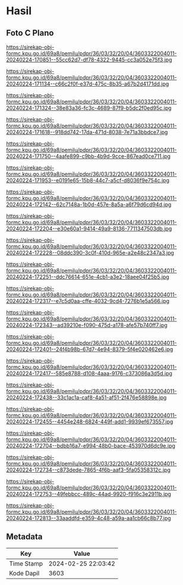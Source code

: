 # Hasil

## Foto C Plano

https://sirekap-obj-formc.kpu.go.id/69a8/pemilu/pdpr/36/03/32/20/04/3603322004011-20240224-170851--55cc62d7-df78-4322-9445-cc3a052e75f3.jpg

https://sirekap-obj-formc.kpu.go.id/69a8/pemilu/pdpr/36/03/32/20/04/3603322004011-20240224-171134--c66c2f0f-e37d-475c-8b35-a67b2d4171dd.jpg

https://sirekap-obj-formc.kpu.go.id/69a8/pemilu/pdpr/36/03/32/20/04/3603322004011-20240224-171324--38e83a36-fc3c-4689-87f9-b5dc2f0ed95c.jpg

https://sirekap-obj-formc.kpu.go.id/69a8/pemilu/pdpr/36/03/32/20/04/3603322004011-20240224-171618--918dd742-17da-471d-8038-7e71a3bbdce7.jpg

https://sirekap-obj-formc.kpu.go.id/69a8/pemilu/pdpr/36/03/32/20/04/3603322004011-20240224-171750--4aafe899-c9bb-4b9d-9cce-867ead0ce711.jpg

https://sirekap-obj-formc.kpu.go.id/69a8/pemilu/pdpr/36/03/32/20/04/3603322004011-20240224-171953--e0191e65-15b8-44c7-a5cf-d8036f9e754c.jpg

https://sirekap-obj-formc.kpu.go.id/69a8/pemilu/pdpr/36/03/32/20/04/3603322004011-20240224-172142--62c7148a-1b0d-457e-8a5a-a6f79d6cd94d.jpg

https://sirekap-obj-formc.kpu.go.id/69a8/pemilu/pdpr/36/03/32/20/04/3603322004011-20240224-172204--e30e60a1-9414-49a9-8136-7711347503db.jpg

https://sirekap-obj-formc.kpu.go.id/69a8/pemilu/pdpr/36/03/32/20/04/3603322004011-20240224-172228--08ddc390-3c0f-410d-965e-a2e48c2347a3.jpg

https://sirekap-obj-formc.kpu.go.id/69a8/pemilu/pdpr/36/03/32/20/04/3603322004011-20240224-172251--ddc76614-651e-4cb1-a3e2-18aee04f25b5.jpg

https://sirekap-obj-formc.kpu.go.id/69a8/pemilu/pdpr/36/03/32/20/04/3603322004011-20240224-172317--e7c5d0aa-cffe-4032-9cd4-7276b1e5a566.jpg

https://sirekap-obj-formc.kpu.go.id/69a8/pemilu/pdpr/36/03/32/20/04/3603322004011-20240224-172343--ad39210e-f090-475d-a178-afe57b740ff7.jpg

https://sirekap-obj-formc.kpu.go.id/69a8/pemilu/pdpr/36/03/32/20/04/3603322004011-20240224-172401--24f4b98b-67d7-4e94-8379-5f4e020462e6.jpg

https://sirekap-obj-formc.kpu.go.id/69a8/pemilu/pdpr/36/03/32/20/04/3603322004011-20240224-172417--585e8788-d108-4aaa-9176-c373086a3d5d.jpg

https://sirekap-obj-formc.kpu.go.id/69a8/pemilu/pdpr/36/03/32/20/04/3603322004011-20240224-172438--33c1ac1a-caf8-4a51-af51-2f476e58898e.jpg

https://sirekap-obj-formc.kpu.go.id/69a8/pemilu/pdpr/36/03/32/20/04/3603322004011-20240224-172455--4454e248-6824-449f-add1-9939ef673557.jpg

https://sirekap-obj-formc.kpu.go.id/69a8/pemilu/pdpr/36/03/32/20/04/3603322004011-20240224-172704--bdbb16a7-e994-48b0-bace-453970d6dc9e.jpg

https://sirekap-obj-formc.kpu.go.id/69a8/pemilu/pdpr/36/03/32/20/04/3603322004011-20240224-172734--c873dede-7865-4f6b-aaf3-5fa05358312c.jpg

https://sirekap-obj-formc.kpu.go.id/69a8/pemilu/pdpr/36/03/32/20/04/3603322004011-20240224-172753--49febbcc-489c-44ad-9920-f916c3e2911b.jpg

https://sirekap-obj-formc.kpu.go.id/69a8/pemilu/pdpr/36/03/32/20/04/3603322004011-20240224-172813--33aaddfd-e359-4c48-a59a-aa1cb66c8b77.jpg


## Metadata

| Key        | Value               |
| ---------- | ------------------- |
| Time Stamp | 2024-02-25 22:03:42 |
| Kode Dapil | 3603                |



